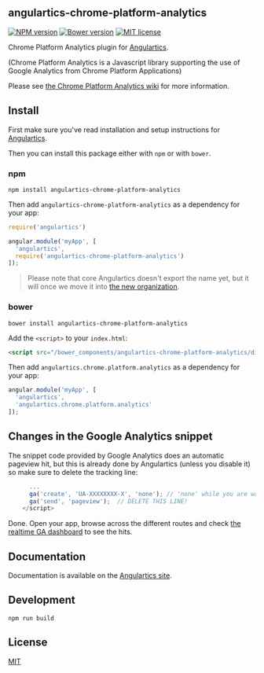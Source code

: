 ## angulartics-chrome-platform-analytics

[![NPM version][npm-image]][npm-url] [![Bower version][bower-image]][bower-url] [![MIT license][license-image]][license-url]

Chrome Platform Analytics plugin for [Angulartics](https://github.com/angulartics/angulartics).

(Chrome Platform Analytics is a Javascript library supporting the use of Google Analytics from Chrome Platform Applications)

Please see [the Chrome Platform Analytics wiki](https://github.com/GoogleChrome/chrome-platform-analytics/wiki) for more information.

## Install

First make sure you've read installation and setup instructions for [Angulartics](https://github.com/angulartics/angulartics#install).

Then you can install this package either with `npm` or with `bower`.

### npm

```shell
npm install angulartics-chrome-platform-analytics
```

Then add `angulartics-chrome-platform-analytics` as a dependency for your app:

```javascript
require('angulartics')

angular.module('myApp', [
  'angulartics',
  require('angulartics-chrome-platform-analytics')
]);
```

> Please note that core Angulartics doesn't export the name yet, but it will once we move it into [the new organization](http://github.com/angulartics).

### bower

```shell
bower install angulartics-chrome-platform-analytics
```

Add the `<script>` to your `index.html`:

```html
<script src="/bower_components/angulartics-chrome-platform-analytics/dist/angulartics-chrome-platform-analytics.min.js"></script>
```

Then add `angulartics.chrome.platform.analytics` as a dependency for your app:

```javascript
angular.module('myApp', [
  'angulartics',
  'angulartics.chrome.platform.analytics'
]);
```

## Changes in the Google Analytics snippet

The snippet code provided by Google Analytics does an automatic pageview hit, but this is already done by Angulartics (unless you disable it) so make sure to delete the tracking line:

```js
      ...
      ga('create', 'UA-XXXXXXXX-X', 'none'); // 'none' while you are working on localhost
      ga('send', 'pageview');  // DELETE THIS LINE!
    </script>
```

Done. Open your app, browse across the different routes and check [the realtime GA dashboard](https://www.google.com/analytics/web/?hl=en#realtime/rt-overview) to see the hits.

## Documentation

Documentation is available on the [Angulartics site](http://luisfarzati.github.io/angulartics).

## Development

```shell
npm run build
```

## License

[MIT](LICENSE)

[npm-image]: https://img.shields.io/npm/v/angulartics-chrome-platform-analytics.svg
[npm-url]: https://npmjs.org/package/angulartics-chrome-platform-analytics
[bower-image]: https://img.shields.io/bower/v/angulartics-chrome-platform-analytics.svg
[bower-url]: http://bower.io/search/?q=angulartics-chrome-platform-analytics
[license-image]: http://img.shields.io/badge/license-MIT-blue.svg
[license-url]: LICENSE
